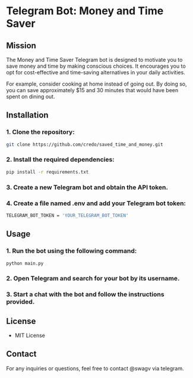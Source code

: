 # Telegram Bot: Money and Time Saver

## Mission
The Money and Time Saver Telegram bot is designed to motivate you to save money and time by making conscious choices. It encourages you to opt for cost-effective and time-saving alternatives in your daily activities.

For example, consider cooking at home instead of going out. By doing so, you can save approximately $15 and 30 minutes that would have been spent on dining out.

## Installation
### 1. Clone the repository:
```bash
git clone https://github.com/credo/saved_time_and_money.git
```

### 2. Install the required dependencies:

```bash
pip install -r requirements.txt
```

### 3. Create a new Telegram bot and obtain the API token.

### 4. Create a file named .env and add your Telegram bot token:
```bash
TELEGRAM_BOT_TOKEN = 'YOUR_TELEGRAM_BOT_TOKEN'
```
## Usage
### 1. Run the bot using the following command:
```bash
python main.py
```

### 2. Open Telegram and search for your bot by its username.

### 3. Start a chat with the bot and follow the instructions provided.

## License

- MIT License

## Contact
For any inquiries or questions, feel free to contact @swagv via telegram.
